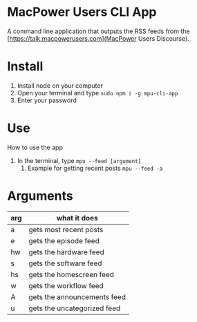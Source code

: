 # MacPower Users CLI App

A command line application that outputs the RSS feeds from the [https://talk.macpowerusers.com](MacPower Users Discourse).

# Install

1.  Install node on your computer
2.  Open your terminal and type `sudo npm i -g mpu-cli-app`
3.  Enter your password

# Use

How to use the app

1.  In the terminal, type `mpu --feed [argument]`
    1.  Example for getting recent posts `mpu --feed -a`

# Arguments

| arg | what it does           |
| --- | ---------------------- |
| a   | gets most recent posts |
| e   | gets the episode feed  |
| hw   | gets the hardware feed |
| s   | gets the software feed |
| hs | gets the homescreen feed |
| w | gets the workflow feed |
| A | gets the announcements feed |
| u | gets the uncategorized feed |